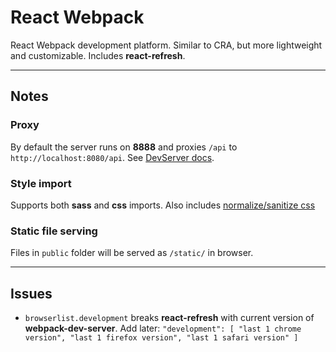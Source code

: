# React Webpack

React Webpack development platform. Similar to CRA, but more lightweight and customizable. Includes **react-refresh**.

---

## Notes

### Proxy

By default the server runs on **8888** and proxies `/api` to `http://localhost:8080/api`. See [DevServer docs](https://webpack.js.org/configuration/dev-server/#devserverproxy).

### Style import

Supports both **sass** and **css** imports. Also includes <a href="https://github.com/csstools/postcss-normalize" target="_blank">normalize/sanitize css</a>

### Static file serving

Files in `public` folder will be served as `/static/` in browser.

---

## Issues

- `browserlist.development` breaks **react-refresh** with current version of **webpack-dev-server**. Add later: `"development": [ "last 1 chrome version", "last 1 firefox version", "last 1 safari version" ]`

